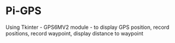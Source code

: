 # Pi-GPS
Using Tkinter - GPS6MV2 module - to display GPS position, record positions, record waypoint, display distance to waypoint
